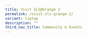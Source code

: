 ```yaml
---
title: Visit SLS@Grange 2
permalink: /visit-sls-grange-2/
variant: tiptap
description: ""
third_nav_title: Community & Events
---
```

